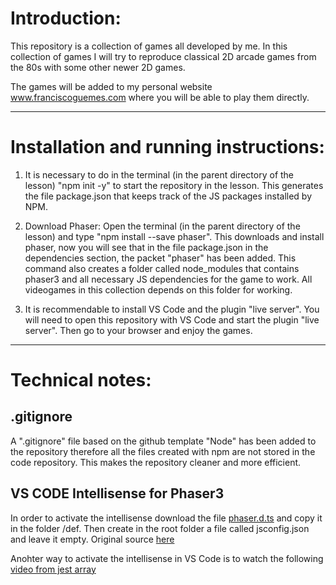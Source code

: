 # Introduction:

This repository is a collection of games all developed by me. In this collection of games I will try to reproduce classical 2D arcade games from the 80s with some other newer 2D games.

The games will be added to my personal website www.franciscoguemes.com where you will be able to play them directly.


***

# Installation and running instructions:
 1. It is necessary to do in the terminal (in the parent directory of the lesson) "npm init -y" to start the repository 
        in the lesson. This generates the file package.json that keeps track of the JS packages installed by NPM.

2. Download Phaser: Open the terminal (in the parent directory of the lesson) and type "npm install --save phaser". This
        downloads and install phaser, now you will see that in the file package.json in the dependencies section, the
        packet "phaser" has been added. This command also creates a folder called node_modules that contains phaser3 and all necessary JS dependencies for the game to work. All videogames in this collection depends on this folder for working.

3. It is recommendable to install VS Code and the plugin "live server". You will need to open this repository with VS Code and start the plugin "live server". Then go to your browser and enjoy the games.

***

# Technical notes:

## .gitignore
A ".gitignore" file based on the github template "Node" has been added to the repository therefore all the files
        created with npm are not stored in the code repository. This makes the repository cleaner and more efficient.

## VS CODE Intellisense for Phaser3

In order to activate the intellisense download the file [phaser.d.ts](https://github.com/photonstorm/phaser/blob/master/types/phaser.d.ts) and copy it in the folder /def. Then create in the root folder a file called jsconfig.json and leave it empty. Original source [here](https://www.html5gamedevs.com/topic/27418-visual-studio-code-intellisense-for-phaserjs/)

Anohter way to activate the intellisense in VS Code is to watch the following [video from jest array](https://www.youtube.com/watch?list=PLitFP8FdScfHcJQ-kDmm0i6aOhinVO7ND&time_continue=2&v=wDOym-mXxO4&feature=emb_logoD)